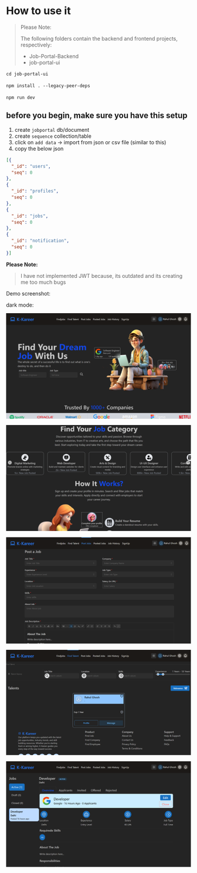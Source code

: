 # How to use it

> Please Note:
> 
> The following folders contain the backend and frontend projects, respectively:
> - Job-Portal-Backend 
> - job-portal-ui 

```
cd job-portal-ui

npm install . --legacy-peer-deps

npm run dev
```

## before you begin, make sure you have this setup

1. create `jobportal` db/document
2. create `sequence` collection/table
3. click on `add data` -> import from json or csv file (similar to this)
4. copy the below json

``` json
[{
  "_id": "users",
  "seq": 0
},
{
  "_id": "profiles",
  "seq": 0
},
{
  "_id": "jobs",
  "seq": 0
},
{
  "_id": "notification",
  "seq": 0
}]

```

**Please Note:**

> I have not implemented JWT because, its outdated and its creating me too much bugs

Demo screenshot:

dark mode:

![darkmode](./img/Screenshot%202025-08-13%20175710.png)

![darkmode](./img/Screenshot%202025-08-13%20175726.png)

![darkmode](./img/Screenshot%202025-08-13%20175740.png)

![darkmode](./img/Screenshot%202025-08-13%20175756.png)

![darkmode](./img/Screenshot%202025-08-13%20175816.png)
